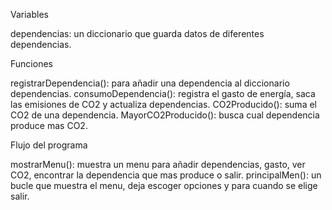 Variables

dependencias: un diccionario que guarda datos de diferentes dependencias.

Funciones

registrarDependencia(): para añadir una dependencia al diccionario dependencias.
consumoDependencia(): registra el gasto de energía, saca las emisiones de CO2 y actualiza dependencias.
CO2Producido(): suma el CO2 de una dependencia.
MayorCO2Producido(): busca cual dependencia produce mas CO2.

Flujo del programa

mostrarMenu(): muestra un menu para añadir dependencias, gasto, ver CO2, encontrar la dependencia que mas produce o salir.
principalMen(): un bucle que muestra el menu, deja escoger opciones y para cuando se elige salir.
